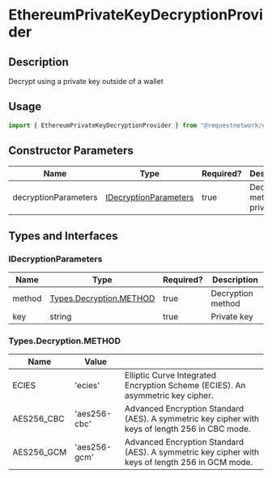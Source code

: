 # EthereumPrivateKeyDecryptionProvider

## Description

Decrypt using a private key outside of a wallet

## Usage

```typescript
import { EthereumPrivateKeyDecryptionProvider } from "@requestnetwork/epk-decryption";
```

## Constructor Parameters

<table data-full-width="true"><thead><tr><th>Name</th><th>Type</th><th data-type="checkbox">Required?</th><th>Description</th></tr></thead><tbody><tr><td>decryptionParameters</td><td><a href="ethereumprivatekeydecryptionprovider.md#idecryptionparameters">IDecryptionParameters</a></td><td>true</td><td>Decryption method and private key</td></tr></tbody></table>

## Types and Interfaces

### IDecryptionParameters

<table data-full-width="true"><thead><tr><th>Name</th><th>Type</th><th data-type="checkbox">Required?</th><th>Description</th></tr></thead><tbody><tr><td>method</td><td><a href="ethereumprivatekeydecryptionprovider.md#types.decryption.method">Types.Decryption.METHOD</a></td><td>true</td><td>Decryption method</td></tr><tr><td>key</td><td>string</td><td>true</td><td>Private key</td></tr></tbody></table>

### Types.Decryption.METHOD

<table data-full-width="true"><thead><tr><th>Name</th><th>Value</th><th></th></tr></thead><tbody><tr><td>ECIES</td><td>'ecies'</td><td>Elliptic Curve Integrated Encryption Scheme (ECIES). An asymmetric key cipher.</td></tr><tr><td>AES256_CBC</td><td>'aes256-cbc'</td><td>Advanced Encryption Standard (AES). A symmetric key cipher with keys of length 256 in CBC mode.</td></tr><tr><td>AES256_GCM</td><td>'aes256-gcm'</td><td>Advanced Encryption Standard (AES). A symmetric key cipher with keys of length 256 in GCM mode.</td></tr></tbody></table>
